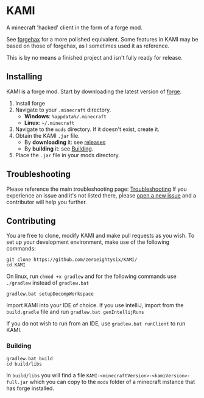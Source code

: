 # KAMI

A minecraft 'hacked' client in the form of a forge mod.

See [forgehax](https://github.com/fr1kin/forgehax) for a more polished equivalent. Some features in KAMI may be based on those of forgehax, as I sometimes used it as reference.

This is by no means a finished project and isn't fully ready for release.

## Installing

KAMI is a forge mod. Start by downloading the latest version of [forge](https://files.minecraftforge.net/).
1. Install forge
2. Navigate to your `.minecraft` directory.
   * **Windows**: `%appdata%/.minecraft`
   * **Linux**: `~/.minecraft`
3. Navigate to the `mods` directory. If it doesn't exist, create it.
4. Obtain the KAMI `.jar` file.
   * By **downloading** it: see [releases](https://github.com/zeroeightysix/KAMI/releases)
   * By **building** it: see [Building](#building).
5. Place the `.jar` file in your mods directory.

## Troubleshooting
Please reference the main troubleshooting page: [Troubleshooting](https://github.com/zeroeightysix/KAMI/blob/master/TROUBLESHOOTING.md)
If you experience an issue and it's not listed there, please [open a new issue](https://github.com/zeroeightysix/KAMI/issues/new) and a contributor will help you further.

## Contributing

You are free to clone, modify KAMI and make pull requests as you wish. To set up your development environment, make use of the following commands:

```
git clone https://github.com/zeroeightysix/KAMI/
cd KAMI
```

On linux, run `chmod +x gradlew` and for the following commands use `./gradlew` instead of `gradlew.bat`

```
gradlew.bat setupDecompWorkspace
```
Import KAMI into your IDE of choice. If you use intelliJ, import from the `build.gradle` file and run `gradlew.bat genIntellijRuns`

If you do not wish to run from an IDE, use `gradlew.bat runClient` to run KAMI.

### Building

```
gradlew.bat build
cd build/libs
```
In `build/libs` you will find a file `KAMI-<minecraftVersion>-<kamiVersion>-full.jar` which you can copy to the `mods` folder of a minecraft instance that has forge installed.
